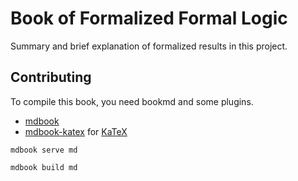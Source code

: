 # Book of Formalized Formal Logic

Summary and brief explanation of formalized results in this project.

## Contributing

To compile this book, you need bookmd and some plugins.

- [mdbook](https://github.com/rust-lang/mdBook)
- [mdbook-katex](https://github.com/lzanini/mdbook-katex) for [KaTeX](https://katex.org/)

```shell
mdbook serve md

mdbook build md
```
